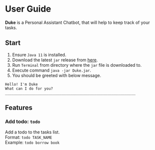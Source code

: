 # User Guide
**Duke** is a Personal Assistant Chatbot, that will help to keep track of your tasks.

## Start
1. Ensure `Java 11` is installed.
2. Download the latest `jar` release from [here](https://github.com/TanChiaChun/ip/releases).
3. Run `Terminal` from directory where the `jar` file is downloaded to.
4. Execute command `java -jar Duke.jar`.
5. You should be greeted with below message.
```
Hello! I'm Duke
What can I do for you?
____________________________________________________________
```

## Features

### Add todo: `todo`
Add a todo to the tasks list.  
Format: `todo TASK_NAME`  
Example: `todo borrow book`
